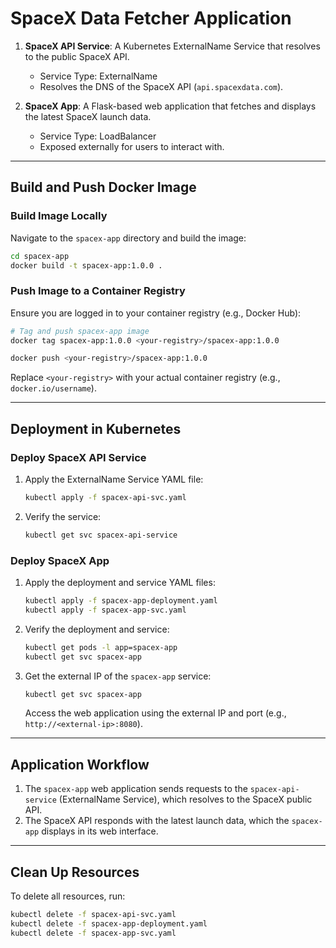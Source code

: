 # SpaceX Data Fetcher Application

1. **SpaceX API Service**: A Kubernetes ExternalName Service that resolves to the public SpaceX API.
   - Service Type: ExternalName
   - Resolves the DNS of the SpaceX API (`api.spacexdata.com`).

2. **SpaceX App**: A Flask-based web application that fetches and displays the latest SpaceX launch data.
   - Service Type: LoadBalancer
   - Exposed externally for users to interact with.

---

## Build and Push Docker Image

### Build Image Locally

Navigate to the `spacex-app` directory and build the image:

```bash
cd spacex-app
docker build -t spacex-app:1.0.0 .
```

### Push Image to a Container Registry

Ensure you are logged in to your container registry (e.g., Docker Hub):

```bash
# Tag and push spacex-app image
docker tag spacex-app:1.0.0 <your-registry>/spacex-app:1.0.0

docker push <your-registry>/spacex-app:1.0.0
```

Replace `<your-registry>` with your actual container registry (e.g., `docker.io/username`).

---

## Deployment in Kubernetes

### Deploy SpaceX API Service

1. Apply the ExternalName Service YAML file:
   ```bash
   kubectl apply -f spacex-api-svc.yaml
   ```

2. Verify the service:
   ```bash
   kubectl get svc spacex-api-service
   ```

### Deploy SpaceX App

1. Apply the deployment and service YAML files:
   ```bash
   kubectl apply -f spacex-app-deployment.yaml
   kubectl apply -f spacex-app-svc.yaml
   ```

2. Verify the deployment and service:
   ```bash
   kubectl get pods -l app=spacex-app
   kubectl get svc spacex-app
   ```

3. Get the external IP of the `spacex-app` service:
   ```bash
   kubectl get svc spacex-app
   ```

   Access the web application using the external IP and port (e.g., `http://<external-ip>:8080`).

---

## Application Workflow

1. The `spacex-app` web application sends requests to the `spacex-api-service` (ExternalName Service), which resolves to the SpaceX public API.
2. The SpaceX API responds with the latest launch data, which the `spacex-app` displays in its web interface.

---

## Clean Up Resources

To delete all resources, run:

```bash
kubectl delete -f spacex-api-svc.yaml
kubectl delete -f spacex-app-deployment.yaml
kubectl delete -f spacex-app-svc.yaml
```

